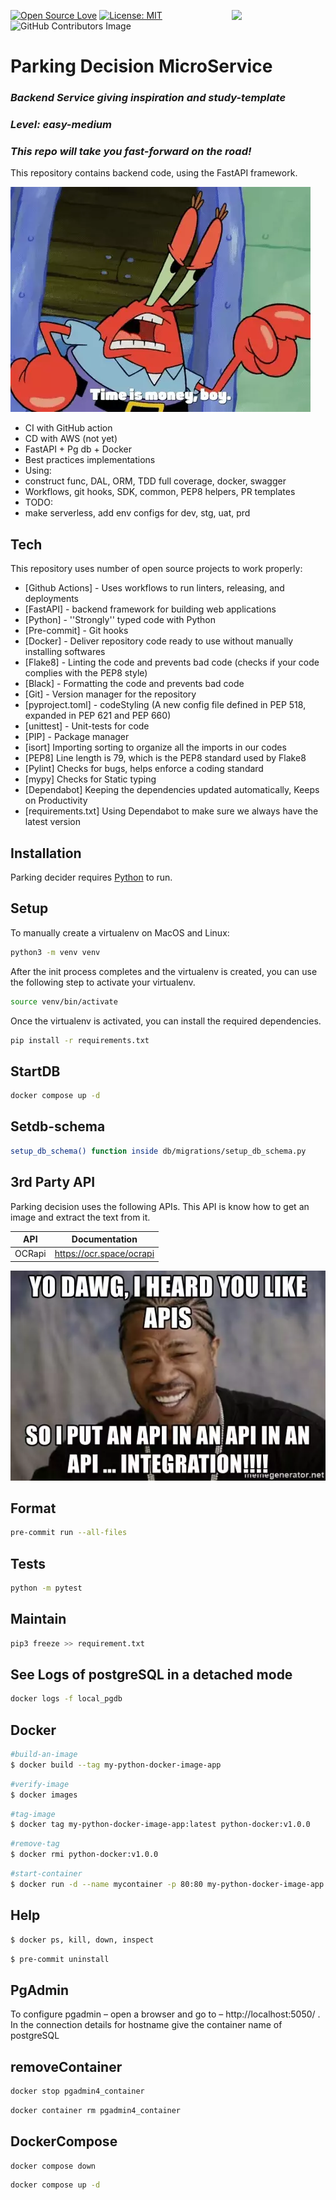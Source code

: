 [![Open Source Love](https://firstcontributions.github.io/open-source-badges/badges/open-source-v1/open-source.svg)](https://github.com/firstcontributions/open-source-badges)
[<img align="right" width="150" src="https://firstcontributions.github.io/assets/Readme/join-slack-team.png">](https://join.slack.com/t/firstcontributors/shared_invite/zt-vchl8cde-S0KstI_jyCcGEEj7rSTQiA)
[![License: MIT](https://img.shields.io/badge/License-MIT-green.svg)](https://opensource.org/licenses/MIT)
![GitHub Contributors Image](https://contrib.rocks/image?repo=Your_GitHub_Username/Your_GitHub_Repository_Name)
# Parking Decision MicroService
### _Backend Service giving inspiration and study-template_
### _Level: easy-medium_
### _This repo will take you fast-forward on the road!_

This repository contains backend code, using the FastAPI framework.

![](parking_decision/helpers/image6.webp)

- CI with GitHub action
- CD with AWS (not yet)
- FastAPI + Pg db + Docker
- Best practices implementations
- Using:
- construct func, DAL, ORM, TDD full coverage, docker, swagger
- Workflows, git hooks, SDK, common, PEP8 helpers, PR templates
- TODO:
- make serverless, add env configs for dev, stg, uat, prd

## Tech

This repository uses number of open source projects to work properly:

- [Github Actions] - Uses workflows to run linters, releasing, and deployments
- [FastAPI] - backend framework for building web applications
- [Python] - ''Strongly'' typed code with Python
- [Pre-commit] - Git hooks
- [Docker] - Deliver repository code ready to use without manually installing softwares
- [Flake8] - Linting the code and prevents bad code (checks if your code complies with the PEP8 style)
- [Black] - Formatting the code and prevents bad code
- [Git] - Version manager for the repository
- [pyproject.toml] - codeStyling (A new config file defined in PEP 518, expanded in PEP 621 and PEP 660)
- [unittest] - Unit-tests for code
- [PIP] - Package manager
- [isort] Importing sorting to organize all the imports in our codes
- [PEP8] Line length is 79, which is the PEP8 standard used by Flake8
- [Pylint] Checks for bugs, helps enforce a coding standard
- [mypy] Checks for Static typing
- [Dependabot] Keeping the dependencies updated automatically, Keeps on Productivity
- [requirements.txt] Using Dependabot to make sure we always have the latest version

## Installation

Parking decider requires [Python](https://www.python.org/downloads/) to run.

## Setup

To manually create a virtualenv on MacOS and Linux:

```sh
python3 -m venv venv
```

After the init process completes and the virtualenv is created, you can use the following
step to activate your virtualenv.

```sh
source venv/bin/activate
```

Once the virtualenv is activated, you can install the required dependencies.

```sh
pip install -r requirements.txt
```

## StartDB

```sh
docker compose up -d
```

## Setdb-schema

```sh
setup_db_schema() function inside db/migrations/setup_db_schema.py
```

## 3rd Party API

Parking decision uses the following APIs.
This API is know how to get an image and extract the text from it.

| API              | Documentation |
|------------------| ------ |
| OCRapi           | https://ocr.space/ocrapi |

![](parking_decision/helpers/image3.jpg.webp)

## Format

```sh
pre-commit run --all-files
```

## Tests

```sh
python -m pytest
```

## Maintain

```sh
pip3 freeze >> requirement.txt
```

## See Logs of postgreSQL in a detached mode 

```sh
docker logs -f local_pgdb
```

## Docker
```sh
#build-an-image
$ docker build --tag my-python-docker-image-app
```
```sh
#verify-image
$ docker images
```
```sh
#tag-image
$ docker tag my-python-docker-image-app:latest python-docker:v1.0.0
```
```sh
#remove-tag
$ docker rmi python-docker:v1.0.0
```
```sh
#start-container
$ docker run -d --name mycontainer -p 80:80 my-python-docker-image-app
```

## Help

```sh
$ docker ps, kill, down, inspect
```
```sh
$ pre-commit uninstall
```

## PgAdmin

To configure pgadmin – open a browser and go to – http://localhost:5050/ . 
In the connection details for hostname give the container name of postgreSQL

## removeContainer
```sh
docker stop pgadmin4_container
```
```sh
docker container rm pgadmin4_container
```
## DockerCompose
```sh
docker compose down 
```
```sh
docker compose up -d
```